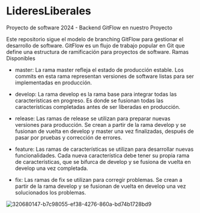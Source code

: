 # LideresLiberales

Proyecto de software 2024 - Backend
GitFlow en nuestro Proyecto

Este repositorio sigue el modelo de branching GitFlow para gestionar el desarrollo de software. GitFlow es un flujo de trabajo popular en Git que define una estructura de ramificación para proyectos de software.
Ramas Disponibles

* master: La rama master refleja el estado de producción estable. Los commits en esta rama representan versiones de software listas para ser implementadas en producción.

* develop: La rama develop es la rama base para integrar todas las características en progreso. Es donde se fusionan todas las características completadas antes de ser liberadas en producción.

* release: Las ramas de release se utilizan para preparar nuevas versiones para producción. Se crean a partir de la rama develop y se fusionan de vuelta en develop y master una vez finalizadas, después de pasar por pruebas y corrección de errores.

* feature: Las ramas de características se utilizan para desarrollar nuevas funcionalidades. Cada nueva característica debe tener su propia rama de características, que se bifurca de develop y se fusiona de vuelta en develop una vez completada.

* fix: Las ramas de fix se utilizan para corregir problemas. Se crean a partir de la rama develop y se fusionan de vuelta en develop una vez solucionados los problemas.

![320680147-b7c98055-ef38-4276-860a-bd74b1728bd9](https://github.com/user-attachments/assets/d2fe6e49-798c-422b-8a76-fdfd608f74d5)
